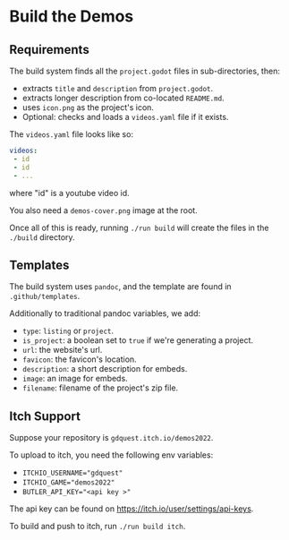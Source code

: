 # Build the Demos

## Requirements

The build system finds all the `project.godot` files in sub-directories, then:

- extracts `title` and `description` from `project.godot`.
- extracts longer description from co-located `README.md`.
- uses `icon.png` as the project's icon.
- Optional: checks and loads a `videos.yaml` file if it exists.

The `videos.yaml` file looks like so:

```yaml
videos:
 - id
 - id
 - ...
```

where "id" is a youtube video id.

You also need a `demos-cover.png` image at the root.

Once all of this is ready, running `./run build` will create the files in the `./build` directory.

## Templates

The build system uses `pandoc`, and the template are found in `.github/templates`.

Additionally to traditional pandoc variables, we add:

- `type`: `listing` or `project`.
- `is_project`: a boolean set to `true` if we're generating a project.
- `url`: the website's url.
- `favicon`: the favicon's location.
- `description`: a short description for embeds.
- `image`: an image for embeds.
- `filename`: filename of the project's zip file.


## Itch Support

Suppose your repository is `gdquest.itch.io/demos2022`.

To upload to itch, you need the following env variables:

- `ITCHIO_USERNAME="gdquest"`
- `ITCHIO_GAME="demos2022"`
- `BUTLER_API_KEY="<api key >"`
  
The api key can be found on https://itch.io/user/settings/api-keys.

To build and push to itch, run `./run build itch`.
